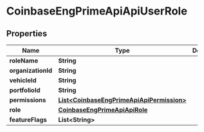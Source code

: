
# CoinbaseEngPrimeApiApiUserRole

## Properties
Name | Type | Description | Notes
------------ | ------------- | ------------- | -------------
**roleName** | **String** |  | 
**organizationId** | **String** |  |  [optional]
**vehicleId** | **String** |  |  [optional]
**portfolioId** | **String** |  |  [optional]
**permissions** | [**List&lt;CoinbaseEngPrimeApiApiPermission&gt;**](CoinbaseEngPrimeApiApiPermission.md) |  |  [optional]
**role** | [**CoinbaseEngPrimeApiApiRole**](CoinbaseEngPrimeApiApiRole.md) |  |  [optional]
**featureFlags** | **List&lt;String&gt;** |  |  [optional]



